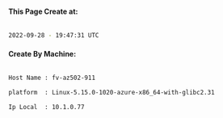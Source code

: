 
   
#### This Page Create at:

```bash

2022-09-28 - 19:47:31 UTC

```

#### Create By Machine:

```bash

Host Name : fv-az502-911

platform  : Linux-5.15.0-1020-azure-x86_64-with-glibc2.31

Ip Local  : 10.1.0.77

```

